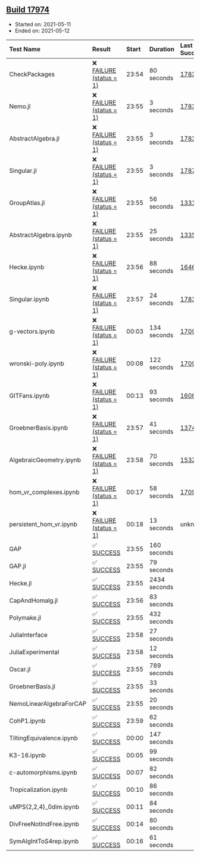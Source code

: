 ## [Build 17974](https://oscarci.mathematik.uni-kl.de/job/oscar/17974/)

* Started on: 2021-05-11
* Ended on: 2021-05-12

| Test Name    | Result | Start | Duration | Last Success | First Failure |
|:-------------|:-------|:------|:---------|:-------------|:--------------|
| CheckPackages | ❌ [FAILURE (status = 1)](https://oscarci.mathematik.uni-kl.de/job/oscar/17974/artifact/logs/build-17974/CheckPackages.log) | 23:54 | 80 seconds | [17832](https://oscarci.mathematik.uni-kl.de/job/oscar/17832/) | [17833](https://oscarci.mathematik.uni-kl.de/job/oscar/17833/) |
| Nemo.jl | ❌ [FAILURE (status = 1)](https://oscarci.mathematik.uni-kl.de/job/oscar/17974/artifact/logs/build-17974/Nemo.jl.log) | 23:55 | 3 seconds | [17835](https://oscarci.mathematik.uni-kl.de/job/oscar/17835/) | [17836](https://oscarci.mathematik.uni-kl.de/job/oscar/17836/) |
| AbstractAlgebra.jl | ❌ [FAILURE (status = 1)](https://oscarci.mathematik.uni-kl.de/job/oscar/17974/artifact/logs/build-17974/AbstractAlgebra.jl.log) | 23:55 | 3 seconds | [17831](https://oscarci.mathematik.uni-kl.de/job/oscar/17831/) | [17832](https://oscarci.mathematik.uni-kl.de/job/oscar/17832/) |
| Singular.jl | ❌ [FAILURE (status = 1)](https://oscarci.mathematik.uni-kl.de/job/oscar/17974/artifact/logs/build-17974/Singular.jl.log) | 23:55 | 3 seconds | [17871](https://oscarci.mathematik.uni-kl.de/job/oscar/17871/) | [17872](https://oscarci.mathematik.uni-kl.de/job/oscar/17872/) |
| GroupAtlas.jl | ❌ [FAILURE (status = 1)](https://oscarci.mathematik.uni-kl.de/job/oscar/17974/artifact/logs/build-17974/GroupAtlas.jl.log) | 23:55 | 56 seconds | [13311](https://oscarci.mathematik.uni-kl.de/job/oscar/13311/) | [13312](https://oscarci.mathematik.uni-kl.de/job/oscar/13312/) |
| AbstractAlgebra.ipynb | ❌ [FAILURE (status = 1)](https://oscarci.mathematik.uni-kl.de/job/oscar/17974/artifact/logs/build-17974/AbstractAlgebra.ipynb.log) | 23:55 | 25 seconds | [13355](https://oscarci.mathematik.uni-kl.de/job/oscar/13355/) | [13356](https://oscarci.mathematik.uni-kl.de/job/oscar/13356/) |
| Hecke.ipynb | ❌ [FAILURE (status = 1)](https://oscarci.mathematik.uni-kl.de/job/oscar/17974/artifact/logs/build-17974/Hecke.ipynb.log) | 23:56 | 88 seconds | [16463](https://oscarci.mathematik.uni-kl.de/job/oscar/16463/) | [16464](https://oscarci.mathematik.uni-kl.de/job/oscar/16464/) |
| Singular.ipynb | ❌ [FAILURE (status = 1)](https://oscarci.mathematik.uni-kl.de/job/oscar/17974/artifact/logs/build-17974/Singular.ipynb.log) | 23:57 | 24 seconds | [17835](https://oscarci.mathematik.uni-kl.de/job/oscar/17835/) | [17836](https://oscarci.mathematik.uni-kl.de/job/oscar/17836/) |
| g-vectors.ipynb | ❌ [FAILURE (status = 1)](https://oscarci.mathematik.uni-kl.de/job/oscar/17974/artifact/logs/build-17974/g-vectors.ipynb.log) | 00:03 | 134 seconds | [17099](https://oscarci.mathematik.uni-kl.de/job/oscar/17099/) | [17100](https://oscarci.mathematik.uni-kl.de/job/oscar/17100/) |
| wronski-poly.ipynb | ❌ [FAILURE (status = 1)](https://oscarci.mathematik.uni-kl.de/job/oscar/17974/artifact/logs/build-17974/wronski-poly.ipynb.log) | 00:08 | 122 seconds | [17098](https://oscarci.mathematik.uni-kl.de/job/oscar/17098/) | [17099](https://oscarci.mathematik.uni-kl.de/job/oscar/17099/) |
| GITFans.ipynb | ❌ [FAILURE (status = 1)](https://oscarci.mathematik.uni-kl.de/job/oscar/17974/artifact/logs/build-17974/GITFans.ipynb.log) | 00:13 | 93 seconds | [16068](https://oscarci.mathematik.uni-kl.de/job/oscar/16068/) | [16069](https://oscarci.mathematik.uni-kl.de/job/oscar/16069/) |
| GroebnerBasis.ipynb | ❌ [FAILURE (status = 1)](https://oscarci.mathematik.uni-kl.de/job/oscar/17974/artifact/logs/build-17974/GroebnerBasis.ipynb.log) | 23:57 | 41 seconds | [13748](https://oscarci.mathematik.uni-kl.de/job/oscar/13748/) | [13749](https://oscarci.mathematik.uni-kl.de/job/oscar/13749/) |
| AlgebraicGeometry.ipynb | ❌ [FAILURE (status = 1)](https://oscarci.mathematik.uni-kl.de/job/oscar/17974/artifact/logs/build-17974/AlgebraicGeometry.ipynb.log) | 23:58 | 70 seconds | [15322](https://oscarci.mathematik.uni-kl.de/job/oscar/15322/) | [15323](https://oscarci.mathematik.uni-kl.de/job/oscar/15323/) |
| hom_vr_complexes.ipynb | ❌ [FAILURE (status = 1)](https://oscarci.mathematik.uni-kl.de/job/oscar/17974/artifact/logs/build-17974/hom_vr_complexes.ipynb.log) | 00:17 | 58 seconds | [17099](https://oscarci.mathematik.uni-kl.de/job/oscar/17099/) | [17100](https://oscarci.mathematik.uni-kl.de/job/oscar/17100/) |
| persistent_hom_vr.ipynb | ❌ [FAILURE (status = 1)](https://oscarci.mathematik.uni-kl.de/job/oscar/17974/artifact/logs/build-17974/persistent_hom_vr.ipynb.log) | 00:18 | 13 seconds | unknown | unknown |
| GAP | ✅ [SUCCESS](https://oscarci.mathematik.uni-kl.de/job/oscar/17974/artifact/logs/build-17974/GAP.log) | 23:55 | 160 seconds |  |  |
| GAP.jl | ✅ [SUCCESS](https://oscarci.mathematik.uni-kl.de/job/oscar/17974/artifact/logs/build-17974/GAP.jl.log) | 23:55 | 79 seconds |  |  |
| Hecke.jl | ✅ [SUCCESS](https://oscarci.mathematik.uni-kl.de/job/oscar/17974/artifact/logs/build-17974/Hecke.jl.log) | 23:55 | 2434 seconds |  |  |
| CapAndHomalg.jl | ✅ [SUCCESS](https://oscarci.mathematik.uni-kl.de/job/oscar/17974/artifact/logs/build-17974/CapAndHomalg.jl.log) | 23:56 | 83 seconds |  |  |
| Polymake.jl | ✅ [SUCCESS](https://oscarci.mathematik.uni-kl.de/job/oscar/17974/artifact/logs/build-17974/Polymake.jl.log) | 23:55 | 432 seconds |  |  |
| JuliaInterface | ✅ [SUCCESS](https://oscarci.mathematik.uni-kl.de/job/oscar/17974/artifact/logs/build-17974/JuliaInterface.log) | 23:58 | 27 seconds |  |  |
| JuliaExperimental | ✅ [SUCCESS](https://oscarci.mathematik.uni-kl.de/job/oscar/17974/artifact/logs/build-17974/JuliaExperimental.log) | 23:58 | 12 seconds |  |  |
| Oscar.jl | ✅ [SUCCESS](https://oscarci.mathematik.uni-kl.de/job/oscar/17974/artifact/logs/build-17974/Oscar.jl.log) | 23:55 | 789 seconds |  |  |
| GroebnerBasis.jl | ✅ [SUCCESS](https://oscarci.mathematik.uni-kl.de/job/oscar/17974/artifact/logs/build-17974/GroebnerBasis.jl.log) | 23:55 | 33 seconds |  |  |
| NemoLinearAlgebraForCAP | ✅ [SUCCESS](https://oscarci.mathematik.uni-kl.de/job/oscar/17974/artifact/logs/build-17974/NemoLinearAlgebraForCAP.log) | 23:55 | 20 seconds |  |  |
| CohP1.ipynb | ✅ [SUCCESS](https://oscarci.mathematik.uni-kl.de/job/oscar/17974/artifact/logs/build-17974/CohP1.ipynb.log) | 23:59 | 62 seconds |  |  |
| TiltingEquivalence.ipynb | ✅ [SUCCESS](https://oscarci.mathematik.uni-kl.de/job/oscar/17974/artifact/logs/build-17974/TiltingEquivalence.ipynb.log) | 00:00 | 147 seconds |  |  |
| K3-16.ipynb | ✅ [SUCCESS](https://oscarci.mathematik.uni-kl.de/job/oscar/17974/artifact/logs/build-17974/K3-16.ipynb.log) | 00:05 | 99 seconds |  |  |
| c-automorphisms.ipynb | ✅ [SUCCESS](https://oscarci.mathematik.uni-kl.de/job/oscar/17974/artifact/logs/build-17974/c-automorphisms.ipynb.log) | 00:07 | 82 seconds |  |  |
| Tropicalization.ipynb | ✅ [SUCCESS](https://oscarci.mathematik.uni-kl.de/job/oscar/17974/artifact/logs/build-17974/Tropicalization.ipynb.log) | 00:10 | 86 seconds |  |  |
| uMPS(2,2,4)_0dim.ipynb | ✅ [SUCCESS](https://oscarci.mathematik.uni-kl.de/job/oscar/17974/artifact/logs/build-17974/uMPS-2-2-4-_0dim.ipynb.log) | 00:11 | 84 seconds |  |  |
| DivFreeNotIndFree.ipynb | ✅ [SUCCESS](https://oscarci.mathematik.uni-kl.de/job/oscar/17974/artifact/logs/build-17974/DivFreeNotIndFree.ipynb.log) | 00:14 | 80 seconds |  |  |
| SymAlgIntToS4rep.ipynb | ✅ [SUCCESS](https://oscarci.mathematik.uni-kl.de/job/oscar/17974/artifact/logs/build-17974/SymAlgIntToS4rep.ipynb.log) | 00:16 | 61 seconds |  |  |
